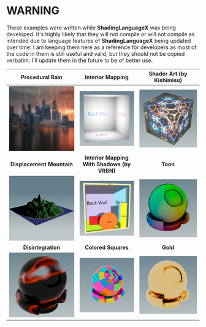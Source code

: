 # WARNING
These examples were written while __ShadingLanguageX__ was being developed. It's highly likely that they will not compile or will not compile as intended due to language features of __ShadingLanguageX__ being updated over time. I am keeping them here as a reference for developers as most of the code in them is still useful and valid, but they should not be copied verbatim. I'll update them in the future to be of better use.

Procedural Rain                    |  Interior Mapping | Shader Art (by Kishimisu)
:---------------------------:|:---------------------------:|:---------------------------:
![](screenshots/rain.png)   |  ![](screenshots/interiormapping.png) |  ![](screenshots/shaderart.png)
__Displacement Mountain__   |  __Interior Mapping With Shadows (by VRBN)__ | __Toon__
![](screenshots/mountain.png)  |  ![](screenshots/lit_interiors.png) | ![](screenshots/toon.png)
__Disintegration__   |  __Colored Squares__ | __Gold__
![](screenshots/disintergrate.png)  |  ![](screenshots/squares.png) | ![](screenshots/gold.png)
